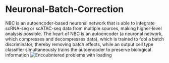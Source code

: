 # Neuronal-Batch-Correction
NBC is an autoencoder-based neuronal network that is able to integrate scRNA-seq or scATAC-seq data from multiple sources, making higher-level analysis possible. The heart of NBC is an autoencoder (a neuronal network, which compresses and decompresses data), which is trained to fool a batch discriminator, thereby removing batch effects, while an output cell type classifier simultaneously trains the autoencoder to preserve biological information
![Encoubntered problems with loading](path/to/image.jpg)
